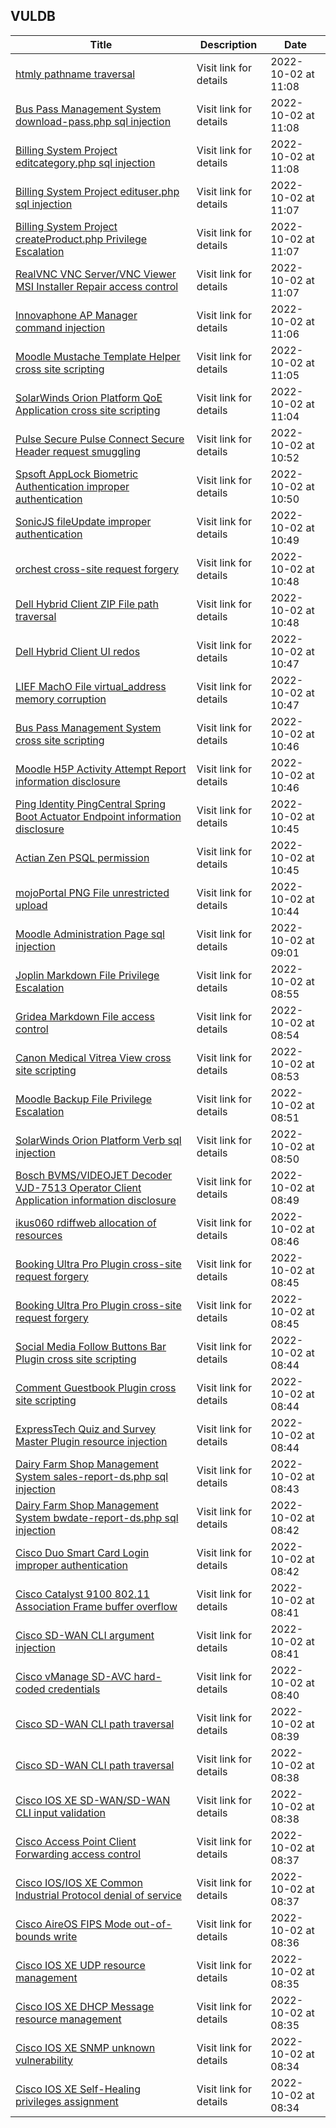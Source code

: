 ## VULDB
|Title|Description|Date|
|---|---|---|
| [htmly pathname traversal](https://vuldb.com/?id.210078) | Visit link for details | 2022-10-02 at 11:08 |
| [Bus Pass Management System download-pass.php sql injection](https://vuldb.com/?id.210077) | Visit link for details | 2022-10-02 at 11:08 |
| [Billing System Project editcategory.php sql injection](https://vuldb.com/?id.210076) | Visit link for details | 2022-10-02 at 11:08 |
| [Billing System Project edituser.php sql injection](https://vuldb.com/?id.210075) | Visit link for details | 2022-10-02 at 11:07 |
| [Billing System Project createProduct.php Privilege Escalation](https://vuldb.com/?id.210074) | Visit link for details | 2022-10-02 at 11:07 |
| [RealVNC VNC Server/VNC Viewer MSI Installer Repair access control](https://vuldb.com/?id.210073) | Visit link for details | 2022-10-02 at 11:07 |
| [Innovaphone AP Manager command injection](https://vuldb.com/?id.210072) | Visit link for details | 2022-10-02 at 11:06 |
| [Moodle Mustache Template Helper cross site scripting](https://vuldb.com/?id.210071) | Visit link for details | 2022-10-02 at 11:05 |
| [SolarWinds Orion Platform QoE Application cross site scripting](https://vuldb.com/?id.210070) | Visit link for details | 2022-10-02 at 11:04 |
| [Pulse Secure Pulse Connect Secure Header request smuggling](https://vuldb.com/?id.210069) | Visit link for details | 2022-10-02 at 10:52 |
| [Spsoft AppLock Biometric Authentication improper authentication](https://vuldb.com/?id.210068) | Visit link for details | 2022-10-02 at 10:50 |
| [SonicJS fileUpdate improper authentication](https://vuldb.com/?id.210067) | Visit link for details | 2022-10-02 at 10:49 |
| [orchest cross-site request forgery](https://vuldb.com/?id.210066) | Visit link for details | 2022-10-02 at 10:48 |
| [Dell Hybrid Client ZIP File path traversal](https://vuldb.com/?id.210065) | Visit link for details | 2022-10-02 at 10:48 |
| [Dell Hybrid Client UI redos](https://vuldb.com/?id.210064) | Visit link for details | 2022-10-02 at 10:47 |
| [LIEF MachO File virtual_address memory corruption](https://vuldb.com/?id.210063) | Visit link for details | 2022-10-02 at 10:47 |
| [Bus Pass Management System cross site scripting](https://vuldb.com/?id.210062) | Visit link for details | 2022-10-02 at 10:46 |
| [Moodle H5P Activity Attempt Report information disclosure](https://vuldb.com/?id.210061) | Visit link for details | 2022-10-02 at 10:46 |
| [Ping Identity PingCentral Spring Boot Actuator Endpoint information disclosure](https://vuldb.com/?id.210060) | Visit link for details | 2022-10-02 at 10:45 |
| [Actian Zen PSQL permission](https://vuldb.com/?id.210059) | Visit link for details | 2022-10-02 at 10:45 |
| [mojoPortal PNG File unrestricted upload](https://vuldb.com/?id.210058) | Visit link for details | 2022-10-02 at 10:44 |
| [Moodle Administration Page sql injection](https://vuldb.com/?id.210057) | Visit link for details | 2022-10-02 at 09:01 |
| [Joplin Markdown File Privilege Escalation](https://vuldb.com/?id.210056) | Visit link for details | 2022-10-02 at 08:55 |
| [Gridea Markdown File access control](https://vuldb.com/?id.210055) | Visit link for details | 2022-10-02 at 08:54 |
| [Canon Medical Vitrea View cross site scripting](https://vuldb.com/?id.210054) | Visit link for details | 2022-10-02 at 08:53 |
| [Moodle Backup File Privilege Escalation](https://vuldb.com/?id.210053) | Visit link for details | 2022-10-02 at 08:51 |
| [SolarWinds Orion Platform Verb sql injection](https://vuldb.com/?id.210052) | Visit link for details | 2022-10-02 at 08:50 |
| [Bosch BVMS/VIDEOJET Decoder VJD-7513 Operator Client Application information disclosure](https://vuldb.com/?id.210051) | Visit link for details | 2022-10-02 at 08:49 |
| [ikus060 rdiffweb allocation of resources](https://vuldb.com/?id.210050) | Visit link for details | 2022-10-02 at 08:46 |
| [Booking Ultra Pro Plugin cross-site request forgery](https://vuldb.com/?id.210049) | Visit link for details | 2022-10-02 at 08:45 |
| [Booking Ultra Pro Plugin cross-site request forgery](https://vuldb.com/?id.210048) | Visit link for details | 2022-10-02 at 08:45 |
| [Social Media Follow Buttons Bar Plugin cross site scripting](https://vuldb.com/?id.210047) | Visit link for details | 2022-10-02 at 08:44 |
| [Comment Guestbook Plugin cross site scripting](https://vuldb.com/?id.210046) | Visit link for details | 2022-10-02 at 08:44 |
| [ExpressTech Quiz and Survey Master Plugin resource injection](https://vuldb.com/?id.210045) | Visit link for details | 2022-10-02 at 08:44 |
| [Dairy Farm Shop Management System sales-report-ds.php sql injection](https://vuldb.com/?id.210044) | Visit link for details | 2022-10-02 at 08:43 |
| [Dairy Farm Shop Management System bwdate-report-ds.php sql injection](https://vuldb.com/?id.210043) | Visit link for details | 2022-10-02 at 08:42 |
| [Cisco Duo Smart Card Login improper authentication](https://vuldb.com/?id.210042) | Visit link for details | 2022-10-02 at 08:42 |
| [Cisco Catalyst 9100 802.11 Association Frame buffer overflow](https://vuldb.com/?id.210041) | Visit link for details | 2022-10-02 at 08:41 |
| [Cisco SD-WAN CLI argument injection](https://vuldb.com/?id.210040) | Visit link for details | 2022-10-02 at 08:41 |
| [Cisco vManage SD-AVC hard-coded credentials](https://vuldb.com/?id.210039) | Visit link for details | 2022-10-02 at 08:40 |
| [Cisco SD-WAN CLI path traversal](https://vuldb.com/?id.210038) | Visit link for details | 2022-10-02 at 08:39 |
| [Cisco SD-WAN CLI path traversal](https://vuldb.com/?id.210037) | Visit link for details | 2022-10-02 at 08:38 |
| [Cisco IOS XE SD-WAN/SD-WAN CLI input validation](https://vuldb.com/?id.210036) | Visit link for details | 2022-10-02 at 08:38 |
| [Cisco Access Point Client Forwarding access control](https://vuldb.com/?id.210035) | Visit link for details | 2022-10-02 at 08:37 |
| [Cisco IOS/IOS XE Common Industrial Protocol denial of service](https://vuldb.com/?id.210034) | Visit link for details | 2022-10-02 at 08:37 |
| [Cisco AireOS FIPS Mode out-of-bounds write](https://vuldb.com/?id.210033) | Visit link for details | 2022-10-02 at 08:36 |
| [Cisco IOS XE UDP resource management](https://vuldb.com/?id.210032) | Visit link for details | 2022-10-02 at 08:35 |
| [Cisco IOS XE DHCP Message resource management](https://vuldb.com/?id.210031) | Visit link for details | 2022-10-02 at 08:35 |
| [Cisco IOS XE SNMP unknown vulnerability](https://vuldb.com/?id.210030) | Visit link for details | 2022-10-02 at 08:34 |
| [Cisco IOS XE Self-Healing privileges assignment](https://vuldb.com/?id.210029) | Visit link for details | 2022-10-02 at 08:34 |
